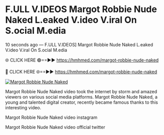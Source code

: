 # F.ULL V.IDEOS Margot Robbie Nude Naked L.eaked V.ideo V.iral On S.ocial M.edia

10 seconds ago — F.ULL V.IDEOS] Margot Robbie Nude Naked L.eaked V.ideo V.iral On S.ocial M.edia

🌐 CLICK HERE 🟢==►► https://hmhmed.com/margot-robbie-nude-naked

🔴 CLICK HERE 🌐==►► https://hmhmed.com/margot-robbie-nude-naked

[![Margot Robbie Nude Naked](https://i.imgur.com/dJHk4Zq.gif)](https://hmhmed.com/margot-robbie-nude-naked)

Margot Robbie Nude Naked video took the internet by storm and amazed viewers on various social media platforms. Margot Robbie Nude Naked, a young and talented digital creator, recently became famous thanks to this interesting video.

Margot Robbie Nude Naked video instagram

Margot Robbie Nude Naked video official twitter